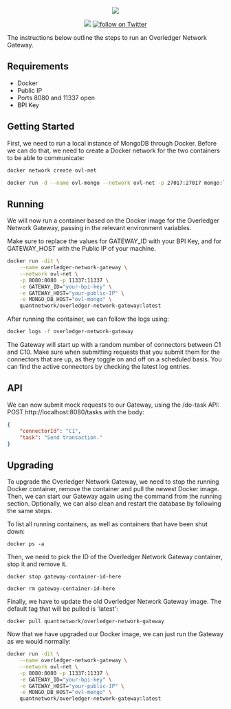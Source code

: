 <p align="center">
    <img src="resources/overledger-network.png">
</p>
<p align="center">
    <a href="https://github.com/quantnetwork/overledger-network-gateway/releases" alt="Releases">
        <img src="https://img.shields.io/github/v/release/quantnetwork/overledger-network-gateway?include_prereleases" /></a>
    <a href="https://twitter.com/intent/follow?screen_name=quant_network">
        <img src="https://img.shields.io/twitter/follow/quant_network?style=social"
            alt="follow on Twitter"></a>
</p>

The instructions below outline the steps to run an Overledger Network Gateway.

## Requirements
- Docker
- Public IP
- Ports 8080 and 11337 open
- BPI Key

## Getting Started
First, we need to run a local instance of MongoDB through Docker. Before we can do that, we need to create a Docker network for the two containers to be able to communicate:
```sh
docker network create ovl-net
```
```sh
docker run -d --name ovl-mongo --network ovl-net -p 27017:27017 mongo:latest
```

## Running
We will now run a container based on the Docker image for the Overledger Network Gateway, passing in the relevant environment variables.

Make sure to replace the values for GATEWAY_ID with your BPI Key, and for GATEWAY_HOST with the Public IP of your machine.

```sh
docker run -dit \
    --name overledger-network-gateway \
    --network ovl-net \
    -p 8080:8080 -p 11337:11337 \
    -e GATEWAY_ID="your-bpi-key" \
    -e GATEWAY_HOST="your-public-IP" \
    -e MONGO_DB_HOST="ovl-mongo" \
    quantnetwork/overledger-network-gateway:latest
```


After running the container, we can follow the logs using:
```sh
docker logs -f overledger-network-gateway
```

The Gateway will start up with a random number of connectors between C1 and C10.
Make sure when submitting requests that you submit them for the connectors that are up, as they toggle on and off on a scheduled basis. You can find the active connectors by checking the latest log entries.

## API

We can now submit mock requests to our Gateway, using the /do-task API:
POST http://localhost:8080/tasks
with the body:
```json
{
	"connectorId": "C1",
	"task": "Send transaction."
}
```

## Upgrading

To upgrade the Overledger Network Gateway, we need to stop the running Docker container, remove the container and pull the newest Docker image. Then, we can start our Gateway again using the command from the running section. Optionally, we can also clean and restart the database by following the same steps.

To list all running containers, as well as containers that have been shut down:

```
docker ps -a
```

Then, we need to pick the ID of the Overledger Network Gateway container, stop it and remove it.

```
docker stop gateway-container-id-here
```

```
docker rm gateway-container-id-here
```

Finally, we have to update the old Overledger Network Gateway image. The default tag that will be pulled is 'latest':

```
docker pull quantnetwork/overledger-network-gateway
```

Now that we have upgraded our Docker image, we can just run the Gateway as we would normally:

```sh
docker run -dit \
    --name overledger-network-gateway \
    --network ovl-net \
    -p 8080:8080 -p 11337:11337 \
    -e GATEWAY_ID="your-bpi-key" \
    -e GATEWAY_HOST="your-public-IP" \
    -e MONGO_DB_HOST="ovl-mongo" \
    quantnetwork/overledger-network-gateway:latest
```
